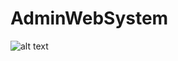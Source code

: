 # AdminWebSystem

![alt text](https://github.com/karmakarmala/AdminWebSystem/blob/master/Demo/DemoAdminWebSystem.gif "Application Demo")
